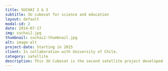 ```yaml
---
title: SUCHAI 2 & 3
subtitle: 3U cubesat for science and education
layout: default
modal-id: 2
date: 2014-07-17
img: suchai2.jpg
thumbnail: suchai2-thumbnail.jpg
alt: image-alt
project-date: Starting in 2015
client: In collaboration with University of Chile.
category: satellite
description: This 3U Cubesat is the second satellite project developed at the University of Chile.
---
```

